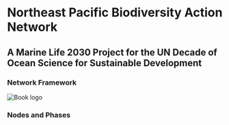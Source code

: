 # Northeast Pacific Biodiversity Action Network
## A Marine Life 2030 Project for the UN Decade of Ocean Science for Sustainable Development


### Network Framework
![Book logo](/biodiversity-action-network/docs/assets/images/framework.png)

### Nodes and Phases
